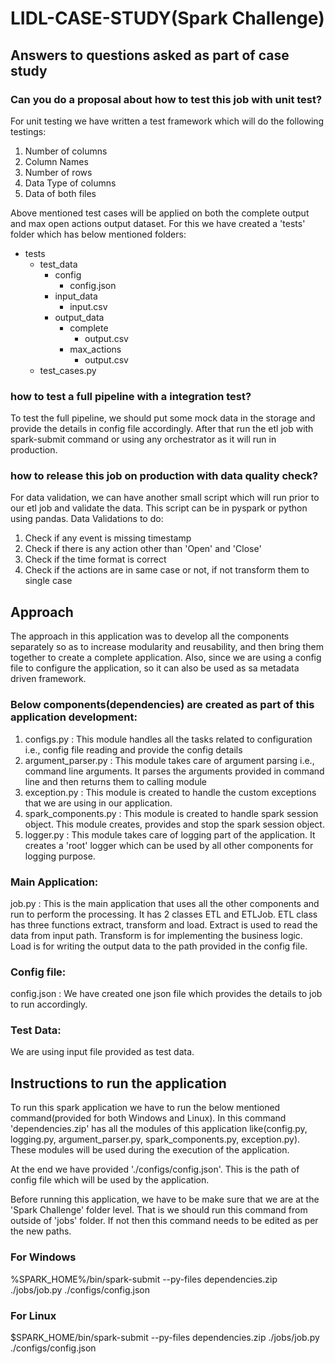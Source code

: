 # LIDL-CASE-STUDY(Spark Challenge)

## Answers to questions asked as part of case study
### Can you do a proposal about how to test this job with unit test?

For unit testing we have written a test framework which will do the following testings:
1. Number of columns
2. Column Names
3. Number of rows
4. Data Type of columns
5. Data of both files

Above mentioned test cases will be applied on both the complete output and 
max open actions output dataset. For this we have created a 'tests' folder which
has below mentioned folders:
- tests
  - test_data
    - config
      - config.json
    - input_data
      - input.csv
    - output_data
      - complete
        - output.csv
      - max_actions
        - output.csv
  - test_cases.py
    
### how to test a full pipeline with a integration test?

To test the full pipeline, we should put some mock data in the storage and provide
the details in config file accordingly. After that run the etl job with spark-submit command 
or using any orchestrator as it will run in production.

### how to release this job on production with data quality check?

For data validation, we can have another small script which will run prior to our etl job
and validate the data. This script can be in pyspark or python using pandas.
Data Validations to do:
1. Check if any event is missing timestamp
2. Check if there is any action other than 'Open' and 'Close'
3. Check if the time format is correct
4. Check if the actions are in same case or not, if not transform them to
single case

## Approach

The approach in this application was to develop all the components separately so as to increase modularity and reusability, and then bring them together to 
create a complete application. Also, since we are using a config file to configure the application, so it can also be used as sa metadata driven framework.

### Below components(dependencies) are created as part of this application development:
1. configs.py : This module handles all the tasks related to configuration i.e., config file reading and provide 
   the config details
2. argument_parser.py : This module takes care of argument parsing i.e., command line arguments. It parses the arguments 
   provided in command line and then returns them to calling module
3. exception.py : This module is created to handle the custom exceptions that we are using in our application.
4. spark_components.py : This module is created to handle spark session object. This module creates, provides and 
   stop the spark session object.
5. logger.py : This module takes care of logging part of the application. It creates a 'root' logger which can be 
   used by all other components for logging purpose.

### Main Application:
job.py : This is the main application that uses all the other components and run to perform the processing. It has 2 
classes ETL and ETLJob. ETL class has three functions extract, transform and load. Extract is used to read the data 
from input path. Transform is for implementing the business logic. Load is for writing the output data to the path 
provided in the config file.

### Config file:
config.json : We have created one json file which provides the details to job to run accordingly.
	
### Test Data:
We are using input file provided as test data.

## Instructions to run the application

To run this spark application we have to run the below mentioned command(provided for both Windows and Linux). In this 
command 'dependencies.zip' has all the modules of this application like(config.py, logging.py, argument_parser.py, 
spark_components.py, exception.py). These modules will be used during the execution of the application.

At the end we have provided './configs/config.json'. This is the path of config file which will be used by the 
application.

Before running this application, we have to be make sure that we are at the 'Spark Challenge' folder level. That is 
we should run this command from outside of 'jobs' folder. If not then this command needs to be edited as per the new 
paths.

### For Windows

%SPARK_HOME%/bin/spark-submit --py-files dependencies.zip ./jobs/job.py ./configs/config.json

### For Linux

$SPARK_HOME/bin/spark-submit --py-files dependencies.zip ./jobs/job.py ./configs/config.json